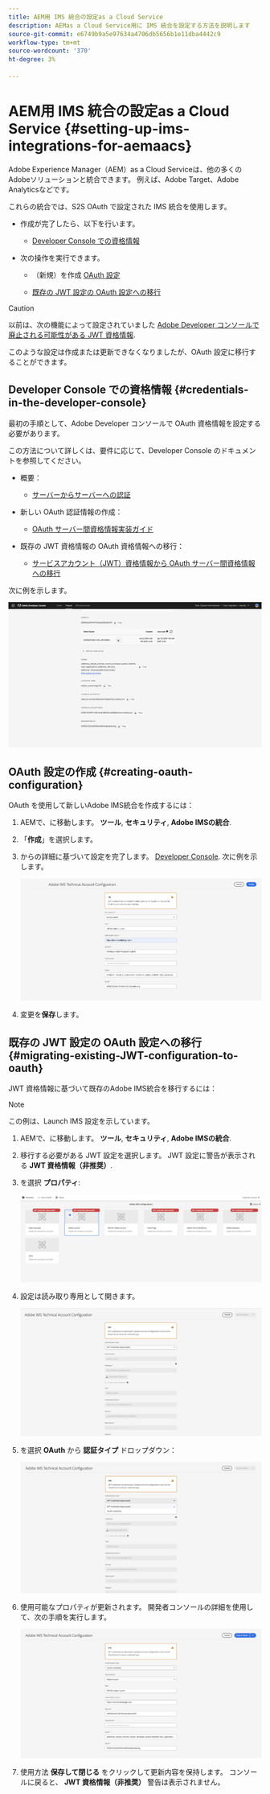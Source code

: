 ```yaml
---
title: AEM用 IMS 統合の設定as a Cloud Service
description: AEMas a Cloud Service用に IMS 統合を設定する方法を説明します
source-git-commit: e6749b9a5e97634a4706db5656b1e11dba4442c9
workflow-type: tm+mt
source-wordcount: '370'
ht-degree: 3%

---
```



# AEM用 IMS 統合の設定as a Cloud Service {#setting-up-ims-integrations-for-aemaacs}

Adobe Experience Manager（AEM）as a Cloud Serviceは、他の多くのAdobeソリューションと統合できます。 例えば、Adobe Target、Adobe Analyticsなどです。

これらの統合では、S2S OAuth で設定された IMS 統合を使用します。

* 作成が完了したら、以下を行います。

   * [Developer Console での資格情報](#credentials-in-the-developer-console)

* 次の操作を実行できます。

   * （新規）を作成 [OAuth 設定](#creating-oauth-configuration)

   * [既存の JWT 設定の OAuth 設定への移行](#migrating-existing-JWT-configuration-to-oauth)

>[!CAUTION]
>
>以前は、次の機能によって設定されていました [Adobe Developer コンソールで廃止される可能性がある JWT 資格情報](/help/security/jwt-credentials-deprecation-in-adobe-developer-console.md).
>
>このような設定は作成または更新できなくなりましたが、OAuth 設定に移行することができます。

## Developer Console での資格情報 {#credentials-in-the-developer-console}

最初の手順として、Adobe Developer コンソールで OAuth 資格情報を設定する必要があります。

この方法について詳しくは、要件に応じて、Developer Console のドキュメントを参照してください。

* 概要：

   * [サーバーからサーバーへの認証](https://developer.adobe.com/developer-console/docs/guides/authentication/ServerToServerAuthentication/)

* 新しい OAuth 認証情報の作成：

   * [OAuth サーバー間資格情報実装ガイド](https://developer.adobe.com/developer-console/docs/guides/authentication/ServerToServerAuthentication/implementation/)

* 既存の JWT 資格情報の OAuth 資格情報への移行：

   * [サービスアカウント（JWT）資格情報から OAuth サーバー間資格情報への移行](https://developer.adobe.com/developer-console/docs/guides/authentication/ServerToServerAuthentication/migration/)

次に例を示します。

![Developer Console の OAuth 認証情報](assets/ims-configuration-developer-console.png)

## OAuth 設定の作成 {#creating-oauth-configuration}

OAuth を使用して新しいAdobe IMS統合を作成するには：

1. AEMで、に移動します。 **ツール**, **セキュリティ**, **Adobe IMSの統合**.

1. 「**作成**」を選択します。

1. からの詳細に基づいて設定を完了します。 [Developer Console](https://developer.adobe.com/developer-console/docs/guides/authentication/ServerToServerAuthentication/implementation/). 次に例を示します。

   ![OAuth 設定の作成](assets/ims-create-oauth-configuration.png)

1. 変更を&#x200B;**保存**&#x200B;します。

## 既存の JWT 設定の OAuth 設定への移行 {#migrating-existing-JWT-configuration-to-oauth}

JWT 資格情報に基づいて既存のAdobe IMS統合を移行するには：

>[!NOTE]
>
>この例は、Launch IMS 設定を示しています。

1. AEMで、に移動します。 **ツール**, **セキュリティ**, **Adobe IMSの統合**.

1. 移行する必要がある JWT 設定を選択します。 JWT 設定に警告が表示される **JWT 資格情報（非推奨）**.

1. を選択 **プロパティ**:

   ![「JWT 設定」を選択します。](assets/ims-migrate-jwt-select-configuration.png)

1. 設定は読み取り専用として開きます。

   ![設定プロパティ – 読み取り専用](assets/ims-migrate-jwt-properties-read-only.png)

1. を選択 **OAuth** から **認証タイプ** ドロップダウン：

   ![認証タイプを選択](assets/ims-migrate-jwt-authentication-type.png)

1. 使用可能なプロパティが更新されます。 開発者コンソールの詳細を使用して、次の手順を実行します。

   ![OAuth の詳細を入力](assets/ims-migrate-jwt-complete-oauth-details.png)

1. 使用方法 **保存して閉じる** をクリックして更新内容を保持します。
コンソールに戻ると、 **JWT 資格情報（非推奨）** 警告は表示されません。